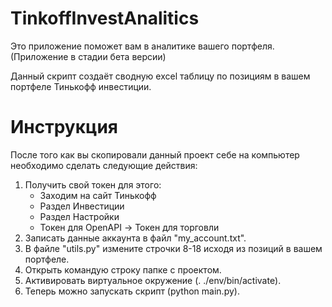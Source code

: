# TinkoffInvestAnalitics
Это приложение поможет вам в аналитике вашего портфеля. (Приложение в стадии бета версии)


Данный скрипт создаёт сводную excel таблицу по позициям в вашем портфеле Тинькофф инвестиции.

# Инструкция
После того как вы скопировали данный проект себе на компьютер необходимо сделать следующие действия:

1. Получить свой токен для этого:
    - Заходим на сайт Тинькофф
    - Раздел Инвестиции
    - Раздел Настройки
    - Токен для OpenAPI -> Токен для торговли
2. Записать данные аккаунта в файл "my_account.txt".
3. В файле "utils.py" измените строчки 8-18 исходя из позиций в вашем портфеле.
4. Открыть командую строку папке с проектом.
5. Активировать виртуальное окружение (. ./env/bin/activate).
6. Теперь можно запускать скрипт (python main.py).